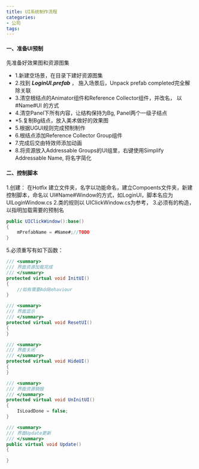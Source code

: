 ```yaml
---
title: UI系统制作流程
categories:
- 公司
tags: 
---
```


#### 一、准备UI预制
先准备好效果图和资源图集
* 1.新建空场景，在目录下建好资源图集
* 2.找到 ***LoginUI.prefab*** ， 施入场景后，Unpack prefab completed完全解除关联
* 3.清空根结点的Animator组件和Reference Collector组件，并改名， 以 #Name#UI 的方式
* 4.清空Panel下所有内容，让结构保持为Bg, Panel两个一级子结点
*  *5.复制Bg结点，放入美术做好的效果图
* 5.根据UGUI规则完成预制制作
* 6.根结点添加Reference Collector Group组件
* 7.完成后交由特效师添加动画
* 8.将资源放入Addressable Groups的UI组里，右键使用Simplify Addressable Name, 将名字简化

#### 二、控制脚本
1.创建： 在Hotfix 建立文件夹，名字以功能命名，建立Compoents文件夹，新建控制脚本，命名以   UI#Name#Window的方式，如LoginUI，脚本名应为UILoginWindow.cs
2.类的规则以 UIClickWindow.cs为参考，
3.必须有的构造，以指明加载需要的预制名
```csharp
public UIClickWindow():base()
{
	mPrefabName = #Name#;//TODO
}
```
5.必须重写有如下函数：
```csharp
/// <summary>
/// 界面资源加载完成
/// </summary>
protected virtual void InitUI()
{
	//如有需要AddBehaviour
}

/// <summary>
/// 界面显示
/// </summary>
protected virtual void ResetUI()
{
}

/// <summary>
/// 界面关闭
/// </summary>
protected virtual void HideUI()
{
}

/// <summary>
/// 界面资源销毁
/// </summary>
protected virtual void UnInitUI()
{
	IsLoadDone = false;
}

/// <summary>
/// 界面Update更新
/// </summary>
public virtual void Update()
{

}
```

